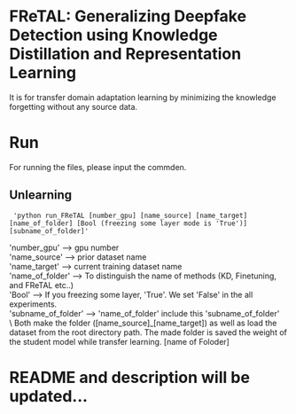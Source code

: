 # FReTAL: Generalizing Deepfake Detection using Knowledge Distillation and Representation Learning
 It is for transfer domain adaptation learning by minimizing the knowledge forgetting without any source data.

# Run
 For running the files, please input the commden.
 ## Unlearning

```
 'python run_FReTAL [number_gpu] [name_source] [name_target] [name_of_folder] [Bool (freezing some layer mode is 'True')] [subname_of_folder]'
 ```
 'number_gpu' --> gpu number\
 'name_source' --> prior dataset name\
 'name_target' --> current training dataset name\
 'name_of_folder' --> To distinguish the name of methods (KD, Finetuning, and FReTAL etc..)\
 'Bool' --> If you freezing some layer, 'True'. We set 'False' in the all experiments.\
 'subname_of_folder' --> 'name_of_folder' include this 'subname_of_folder'\
 \\
 Both make the folder ([name_source]_[name_target]) as well as load the dataset from the root directory path.
 The made folder is saved the weight of the student model while transfer learning.
[name of Foloder]

# README and description will be updated...
